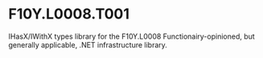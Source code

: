 # F10Y.L0008.T001
IHasX/IWithX types library for the F10Y.L0008 Functionairy-opinioned, but generally applicable, .NET infrastructure library.